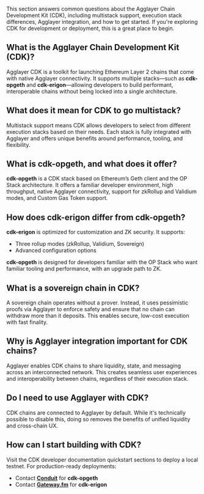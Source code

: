 This section answers common questions about the Agglayer Chain Development Kit (CDK), including multistack support, execution stack differences, Agglayer integration, and how to get started. If you're exploring CDK for development or deployment, this is a great place to begin.

## What is the Agglayer Chain Development Kit (CDK)?

Agglayer CDK is a toolkit for launching Ethereum Layer 2 chains that come with native Agglayer connectivity. It supports multiple stacks—such as **cdk-opgeth** and **cdk-erigon**—allowing developers to build performant, interoperable chains without being locked into a single architecture.

## What does it mean for CDK to go multistack?

Multistack support means CDK allows developers to select from different execution stacks based on their needs. Each stack is fully integrated with Agglayer and offers unique benefits around performance, tooling, and flexibility.

## What is cdk-opgeth, and what does it offer?

**cdk-opgeth** is a CDK stack based on Ethereum’s Geth client and the OP Stack architecture. It offers a familiar developer environment, high throughput, native Agglayer connectivity, support for zkRollup and Validium modes, and Custom Gas Token support.

## How does cdk-erigon differ from cdk-opgeth?

**cdk-erigon** is optimized for customization and ZK security. It supports:

- Three rollup modes (zkRollup, Validium, Sovereign)  
- Advanced configuration options

**cdk-opgeth** is designed for developers familiar with the OP Stack who want familiar tooling and performance, with an upgrade path to ZK.

## What is a sovereign chain in CDK?

A sovereign chain operates without a prover. Instead, it uses pessimistic proofs via Agglayer to enforce safety and ensure that no chain can withdraw more than it deposits. This enables secure, low-cost execution with fast finality.

## Why is Agglayer integration important for CDK chains?

Agglayer enables CDK chains to share liquidity, state, and messaging across an interconnected network. This creates seamless user experiences and interoperability between chains, regardless of their execution stack.

## Do I need to use Agglayer with CDK?

CDK chains are connected to Agglayer by default. While it's technically possible to disable this, doing so removes the benefits of unified liquidity and cross-chain UX.

## How can I start building with CDK?

Visit the CDK developer documentation quickstart sections to deploy a local testnet. For production-ready deployments:

- Contact [**Conduit**](https://conduitxyz.typeform.com/to/CrvgqEeA?utm_source=polygonannouncement&utm_medium=partnerblog) for **cdk-opgeth**  
- Contact [**Gateway.fm**](https://share.hsforms.com/1toN701PtTBCpyc3bKQBCRAcy6wj?referrer=12118007123) for **cdk-erigon**